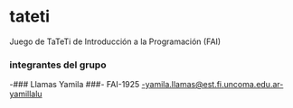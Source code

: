 # tateti
Juego de TaTeTi de Introducción a la Programación (FAI)
### integrantes del grupo
-### Llamas Yamila ###- FAI-1925 -yamila.llamas@est.fi.uncoma.edu.ar-yamillalu